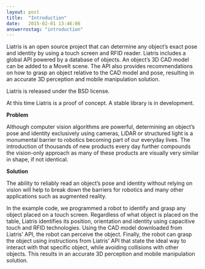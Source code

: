 ```yaml
---
layout: post
title:  "Introduction"
date:   2015-02-01 13:46:06
answerrostag: "introduction"
---
```


Liatris is an open source project that can determine any object’s exact pose and identity by using a touch screen and RFID reader. Liatris includes a global API powered by a database of objects. An object’s 3D CAD model can be added to a MoveIt scene. The API also provides recommendations on how to grasp an object relative to the CAD model and pose, resulting in an accurate 3D perception and mobile manipulation solution.

Liatris is released under the BSD license.

At this time Liatris is a proof of concept. A stable library is in development.

**Problem**

Although computer vision algorithms are powerful, determining an object’s pose and identity exclusively using cameras, LiDAR or structured light is a monumental barrier to robotics becoming part of our everyday lives. The introduction of thousands of new products every day further compounds the vision-only approach as many of these products are visually very similar in shape, if not identical.

 **Solution**

 The ability to reliably read an object’s pose and identity without relying on vision will help to break down the barriers for robotics and many other applications such as augmented reality.

 In the example code, we programmed a robot to identify and grasp any object placed on a touch screen. Regardless of what object is placed on the table, Liatris identifies its position, orientation and identity using capacitive touch and RFID technologies. Using the CAD model downloaded from Liatris’ API, the robot can perceive the object. Finally, the robot can grasp the object using instructions from Liatris’ API that state the ideal way to interact with that specific object, while avoiding collisions with other objects. This results in an accurate 3D perception and mobile manipulation solution.
